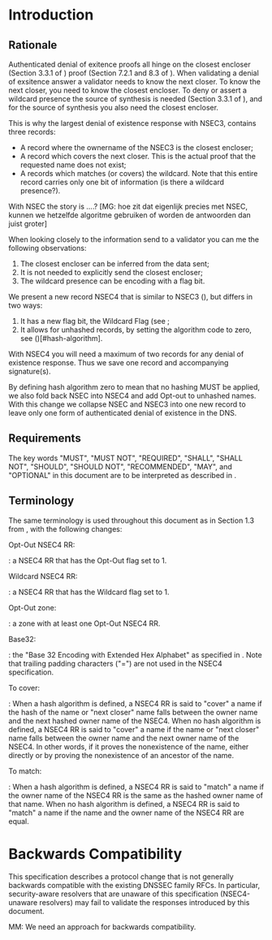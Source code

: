 # Introduction

## Rationale
Authenticated denial of exitence proofs all hinge on the 
closest encloser (Section 3.3.1 of [](#RFC4592))
proof (Section 7.2.1 and 8.3 of [](#RFC5155)). When validating
a denial of exsitence answer a validator needs to know the next closer.
To know the next closer, you need to know the closest encloser. To deny
or assert a wildcard presence the source of synthesis is needed 
(Section 3.3.1 of [](#RFC4592)), and for the source of synthesis you
also need the closest encloser.

This is why the largest denial of existence response with NSEC3, contains
three records:

* A record where the ownername of the NSEC3 is the closest encloser;
* A record which covers the next closer. This is the actual proof that
    the requested name does not exist;
* A records which matches (or covers) the wildcard. Note that this entire
    record carries only one bit of information (is there a wildcard presence?).

With NSEC the story is ....? [MG: hoe zit dat eigenlijk precies met NSEC,
kunnen we hetzelfde algoritme gebruiken of worden de antwoorden dan juist
groter]

When looking closely to the information send to a validator you can me
the following observations:

1. The closest encloser can be inferred from the data sent;
2. It is not needed to explicitly send the closest encloser;
3. The wildcard presence can be encoding with a flag bit.

We present a new record NSEC4 that is similar to NSEC3 ([](#RFC5155)), but
differs in two ways:

1. It has a new flag bit, the Wildcard Flag (see [](#wildcard-flag);
2. It allows for unhashed records, by setting the algorithm code to zero,
    see ()[#hash-algorithm].

With NSEC4 you will need a maximum of two records for any denial
of existence response. Thus we save one record and accompanying
signature(s).

By defining hash algorithm zero to mean that no hashing MUST be applied,
we also fold back NSEC into NSEC4 and add Opt-out to unhashed names.
With this change we collapse NSEC
and NSEC3 into one new record to leave only one form of authenticated
denial of existence in the DNS.

## Requirements

The key words "MUST", "MUST NOT", "REQUIRED", "SHALL", "SHALL
NOT", "SHOULD", "SHOULD NOT", "RECOMMENDED",  "MAY", and
"OPTIONAL" in this document are to be interpreted as described in [](#RFC2119).

## Terminology

The same terminology is used throughout this document as in Section 1.3
from [](#RFC5155), with the following changes:

Opt-Out NSEC4 RR:

:   a NSEC4 RR that has the Opt-Out flag set to 1.

Wildcard NSEC4 RR:

:   a NSEC4 RR that has the Wildcard flag set to 1.

Opt-Out zone:

:   a zone with at least one Opt-Out NSEC4 RR.

Base32:

:   the "Base 32 Encoding with Extended Hex Alphabet" as specified in
    [](#RFC4648). Note that trailing padding characters ("=") are
    not used in the NSEC4 specification.

To cover:

:   When a hash algorithm is defined,
    a NSEC4 RR is said to "cover" a name if the hash of the name or
    "next closer" name falls between the owner name and the next hashed
    owner name of the NSEC4. When no hash algorithm is defined, a NSEC4 RR is
    said to "cover" a name if the name or "next closer" name falls between
    the owner name and the next owner name of the NSEC4. In other words, if
    it proves the nonexistence of the name, either directly or by proving the
    nonexistence of an ancestor of the name.

To match:

:   When a hash algorithm is defined, a NSEC4 RR is said to "match" a name
    if the owner name of the NSEC4 RR is the same as the hashed owner name
    of that name. When no hash algorithm is defined, a NSEC4 RR is said to
    "match" a name if the name and the owner name of the NSEC4 RR are equal.

# Backwards Compatibility

This specification describes a protocol change that is not generally
backwards compatible with the existing DNSSEC family RFCs. 
In particular, security-aware resolvers that are unaware of this
specification (NSEC4-unaware resolvers) may fail to validate the
responses introduced by this document.

MM: We need an approach for backwards compatibility.
